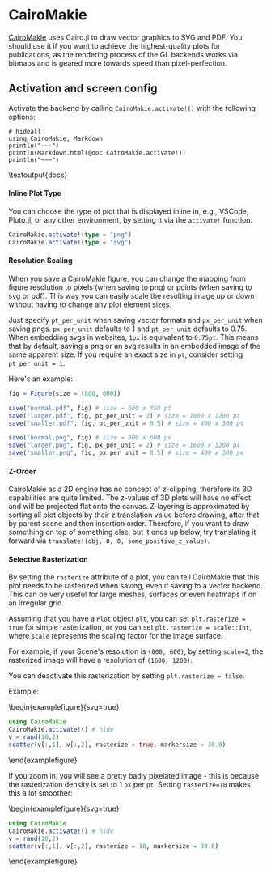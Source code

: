 # CairoMakie

[CairoMakie](https://github.com/MakieOrg/Makie.jl/tree/master/CairoMakie) uses Cairo.jl to draw vector graphics to SVG and PDF.
You should use it if you want to achieve the highest-quality plots for publications, as the rendering process of the GL backends works via bitmaps and is geared more towards speed than pixel-perfection.

## Activation and screen config

Activate the backend by calling `CairoMakie.activate!()` with the following options:
```julia:docs
# hideall
using CairoMakie, Markdown
println("~~~")
println(Markdown.html(@doc CairoMakie.activate!))
println("~~~")
```
\textoutput{docs}

#### Inline Plot Type

You can choose the type of plot that is displayed inline in, e.g., VSCode, Pluto.jl, or any other environment, by setting it via the `activate!` function.

```julia
CairoMakie.activate!(type = "png")
CairoMakie.activate!(type = "svg")
```

#### Resolution Scaling

When you save a CairoMakie figure, you can change the mapping from figure resolution to pixels (when saving to png) or points (when saving to svg or pdf).
This way you can easily scale the resulting image up or down without having to change any plot element sizes.

Just specify `pt_per_unit` when saving vector formats and `px_per_unit` when saving pngs.
`px_per_unit` defaults to 1 and `pt_per_unit` defaults to 0.75.
When embedding svgs in websites, `1px` is equivalent to `0.75pt`.
This means that by default, saving a png or an svg results in an embedded image of the same apparent size.
If you require an exact size in `pt`, consider setting `pt_per_unit = 1`.

Here's an example:

```julia
fig = Figure(size = (800, 600))

save("normal.pdf", fig) # size = 600 x 450 pt
save("larger.pdf", fig, pt_per_unit = 2) # size = 1600 x 1200 pt
save("smaller.pdf", fig, pt_per_unit = 0.5) # size = 400 x 300 pt

save("normal.png", fig) # size = 800 x 600 px
save("larger.png", fig, px_per_unit = 2) # size = 1600 x 1200 px
save("smaller.png", fig, px_per_unit = 0.5) # size = 400 x 300 px
```

#### Z-Order

CairoMakie as a 2D engine has no concept of z-clipping, therefore its 3D capabilities are quite limited.
The z-values of 3D plots will have no effect and will be projected flat onto the canvas.
Z-layering is approximated by sorting all plot objects by their z translation value before drawing, after that by parent scene and then insertion order.
Therefore, if you want to draw something on top of something else, but it ends up below, try translating it forward via `translate!(obj, 0, 0, some_positive_z_value)`.

#### Selective Rasterization

By setting the `rasterize` attribute of a plot, you can tell CairoMakie that this plot needs to be rasterized when saving, even if saving to a vector backend.  This can be very useful for large meshes, surfaces or even heatmaps if on an irregular grid.

Assuming that you have a `Plot` object `plt`, you can set `plt.rasterize = true` for simple rasterization, or you can set `plt.rasterize = scale::Int`, where `scale` represents the scaling factor for the image surface.

For example, if your Scene's resolution is `(800, 600)`, by setting `scale=2`, the rasterized image will have a resolution of `(1600, 1200)`.

You can deactivate this rasterization by setting `plt.rasterize = false`.

Example:

\begin{examplefigure}{svg=true}
```julia
using CairoMakie
CairoMakie.activate!() # hide
v = rand(10,2)
scatter(v[:,1], v[:,2], rasterize = true, markersize = 30.0)
```
\end{examplefigure}

If you zoom in, you will see a pretty badly pixelated image - this is because the rasterization density is set to 1 `px` per `pt`.  Setting `rasterize=10` makes this a lot smoother:

\begin{examplefigure}{svg=true}
```julia
using CairoMakie
CairoMakie.activate!() # hide
v = rand(10,2)
scatter(v[:,1], v[:,2], rasterize = 10, markersize = 30.0)
```
\end{examplefigure}
